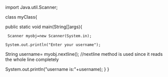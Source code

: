 import Java.util.Scanner;

class myClass{

   public static void main(String[]args){
 
     Scanner myobj=new Scanner(System.in);

    System.out.println("Enter your username");

String username= myobj.nextline();
//nextline method is used since it reads the whole line completely 

System.out.println("username is:"+username);
}
}

